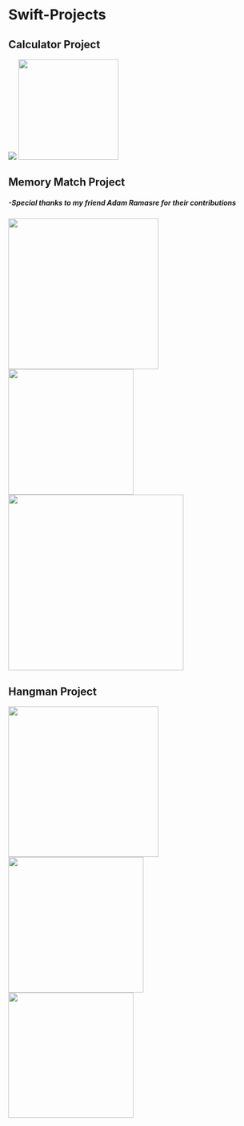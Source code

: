 # Swift-Projects

## Calculator Project
<img src="calculator1.png" >
<img src="calculator2.png" width="200">

## Memory Match Project
##### -Special thanks to my friend Adam Ramasre for their contributions
<img src="memmatch3.png" width="300">
<img src="memmatch1.png" width="250">
<img src="memmatch2.png" width="350">

## Hangman Project
<img src="hangman3.png" width="300">
<img src="hangman1.png" width="270">
<img src="hangman2.png" width="250">
